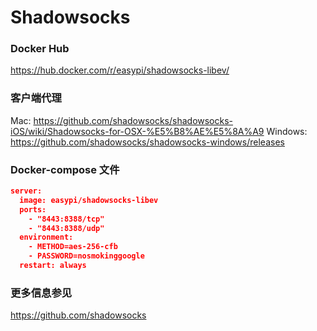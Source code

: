 # Shadowsocks

### Docker Hub
  
  https://hub.docker.com/r/easypi/shadowsocks-libev/

### 客户端代理
  Mac:
  https://github.com/shadowsocks/shadowsocks-iOS/wiki/Shadowsocks-for-OSX-%E5%B8%AE%E5%8A%A9
  Windows:
  https://github.com/shadowsocks/shadowsocks-windows/releases


### Docker-compose 文件

```json
server:
  image: easypi/shadowsocks-libev
  ports:
    - "8443:8388/tcp"
    - "8443:8388/udp"
  environment:
    - METHOD=aes-256-cfb
    - PASSWORD=nosmokinggoogle
  restart: always
```

### 更多信息参见

https://github.com/shadowsocks
